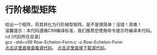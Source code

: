# 行阶梯型矩阵
给出一个矩阵，将其转化为行阶梯型矩阵。是不是很简单！没错！真难！</br>
温馨提示：本代码遵循C99编译标准，我们推荐您使用命令提示符编译本代码。</br>
cd [代码所在目录]</br>
gcc -std=c99 Row-Echelon-Form.c -o Row-Echelon-Form</br>
[点击这里直接查看源代码](https://github.com/YunyushuLiu/Row-Echelon-Form/blob/master/Row-Echelon-Form.c)。
[点击这里直接下载源代码](https://github.com/YunyushuLiu/Row-Echelon-Form/releases/download/0.1/Row-Echelon-Form.c)。
